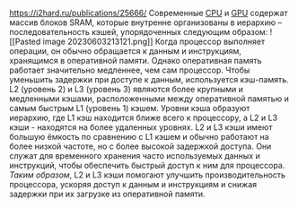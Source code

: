 https://i2hard.ru/publications/25666/
Современные [CPU](https://i2hard.ru/reviews/cpu/ "Обзоры и тесты процессоров") и [GPU](https://i2hard.ru/reviews/vga/ "Обзоры видеокарт") содержат массив блоков SRAM, которые внутренне организованы в иерархию – последовательность кэшей, упорядоченных следующим образом:
![[Pasted image 20230603213121.png]]
Когда процессор выполняет операции, он обычно обращается к данным и инструкциям, хранящимся в оперативной памяти. Однако оперативная память работает значительно медленнее, чем сам процессор. Чтобы уменьшить задержки при доступе к данным, используется кэш-память.
L2 (уровень 2) и L3 (уровень 3) являются более крупными и медленными кэшами, расположенными между оперативной памятью и самым быстрым L1 (уровень 1) кэшем. Уровни кэша образуют иерархию, где L1 кэш находится ближе всего к процессору, а L2 и L3 кэши - находятся на более удаленных уровнях.
L2 и L3 кэши имеют большую ёмкость по сравнению с L1 кэшем и обычно работают на более низкой частоте, но с более высокой задержкой доступа. Они служат для временного хранения часто используемых данных и инструкций, чтобы обеспечить быстрый доступ к ним для процессора.
*Таким образом*, L2 и L3 кэши помогают улучшить производительность процессора, ускоряя доступ к данным и инструкциям и снижая задержки при их загрузке из оперативной памяти.